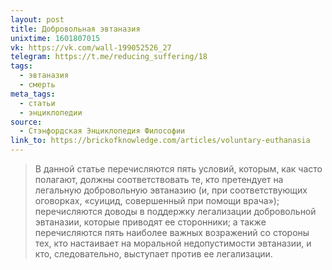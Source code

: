 ```yaml
---
layout: post
title: Добровольная эвтаназия
unixtime: 1601807015
vk: https://vk.com/wall-199052526_27
telegram: https://t.me/reducing_suffering/18
tags:
  - эвтаназия
  - смерть
meta_tags:
  - статьи
  - энциклопедии
source:
  - Стэнфордская Энциклопедия Философии
link_to: https://brickofknowledge.com/articles/voluntary-euthanasia
---
```

>В данной статье перечисляются пять условий, которым, как часто полагают, должны соответствовать те, кто претендует на легальную добровольную эвтаназию (и, при соответствующих оговорках, «суицид, совершенный при помощи врача»); перечисляются доводы в поддержку легализации добровольной эвтаназии, которые приводят ее сторонники; а также перечисляются пять наиболее важных возражений со стороны тех, кто настаивает на моральной недопустимости эвтаназии, и кто, следовательно, выступает против ее легализации.